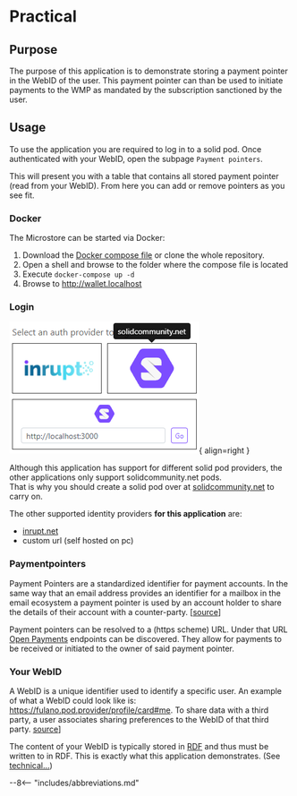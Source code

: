 # Practical

## Purpose

The purpose of this application is to demonstrate storing a payment pointer in the WebID of the user. This payment pointer can than be used to initiate payments to the WMP as mandated by the subscription sanctioned by the user.

## Usage

To use the application you are required to log in to a solid pod. Once authenticated with your WebID, open the subpage `Payment pointers`.

This will present you with a table that contains all stored payment pointer (read from your WebID). From here you can add or remove pointers as you see fit.

### Docker
The Microstore can be started via Docker:

1. Download the [Docker compose file](https://github.com/KNowledgeOnWebScale/solid-web-monetization/blob/master/docker-compose.yml) or clone the whole repository.
2. Open a shell and browse to the folder where the compose file is located
3. Execute `docker-compose up -d`
4. Browse to http://wallet.localhost

### Login

![Solid indentity providers](/assets/img/acc_login.png){ align=right }

Although this application has support for different solid pod providers, the other applications only support solidcommunity.net pods.  
That is why you should create a solid pod over at [solidcommunity.net](https://solidcommunity.net/register) to carry on. 

The other supported identity providers **for this application** are:

 * [inrupt.net](https://inrupt.net)
 * custom url (self hosted on pc)


### Paymentpointers

Payment Pointers are a standardized identifier for payment accounts. In the same way that an email address provides an identifier for a mailbox in the email ecosystem a payment pointer is used by an account holder to share the details of their account with a counter-party. [[source](https://paymentpointers.org)]

Payment pointers can be resolved to a (https scheme) URL. Under that URL [Open Payments](https://openpayments.dev/) endpoints can be discovered. They allow for payments to be received or initiated to the owner of said payment pointer.

### Your WebID

A WebID is a unique identifier used to identify a specific user. An example of what a WebID could look like is: https://fulano.pod.provider/profile/card#me. To share data with a third party, a user associates sharing preferences to the WebID of that third party. [source](https://solidproject.org/faqs#what-is-a-webid)]

The content of your WebID is typically stored in [RDF](https://www.w3.org/RDF/) and thus must be written to in RDF. This is exactly what this application demonstrates. (See [technical...](/accountant/technical))

--8<-- "includes/abbreviations.md"